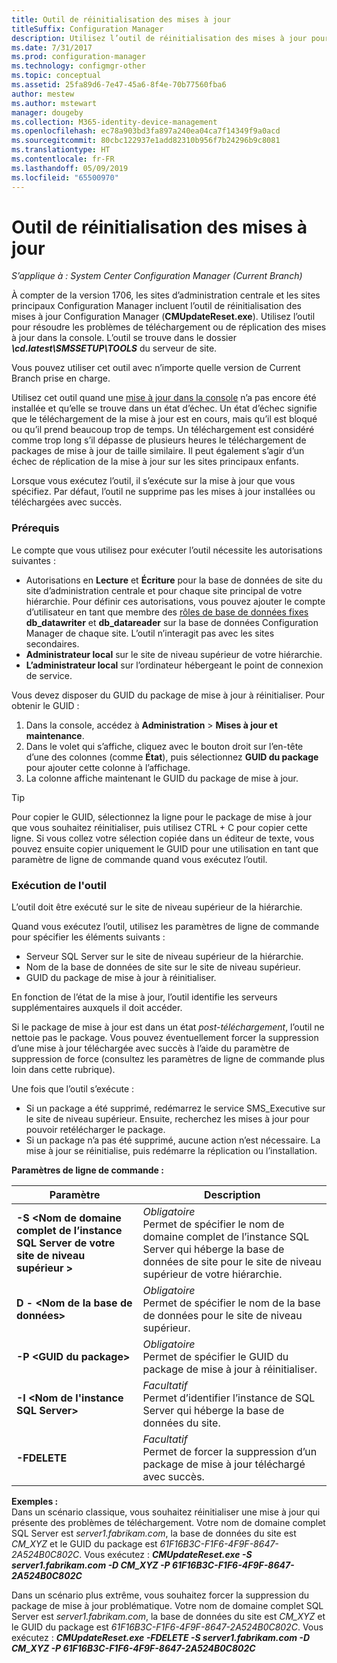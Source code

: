 ```yaml
---
title: Outil de réinitialisation des mises à jour
titleSuffix: Configuration Manager
description: Utilisez l’outil de réinitialisation des mises à jour pour effectuer des mises à jour dans la console pour System Center Configuration Manager.
ms.date: 7/31/2017
ms.prod: configuration-manager
ms.technology: configmgr-other
ms.topic: conceptual
ms.assetid: 25fa89d6-7e47-45a6-8f4e-70b77560fba6
author: mestew
ms.author: mstewart
manager: dougeby
ms.collection: M365-identity-device-management
ms.openlocfilehash: ec78a903bd3fa897a240ea04ca7f14349f9a0acd
ms.sourcegitcommit: 80cbc122937e1add82310b956f7b24296b9c8081
ms.translationtype: HT
ms.contentlocale: fr-FR
ms.lasthandoff: 05/09/2019
ms.locfileid: "65500970"
---
```

# <a name="update-reset-tool"></a>Outil de réinitialisation des mises à jour

*S’applique à : System Center Configuration Manager (Current Branch)*  


À compter de la version 1706, les sites d’administration centrale et les sites principaux Configuration Manager incluent l’outil de réinitialisation des mises à jour Configuration Manager (**CMUpdateReset.exe**). Utilisez l’outil pour résoudre les problèmes de téléchargement ou de réplication des mises à jour dans la console. L’outil se trouve dans le dossier ***\cd.latest\SMSSETUP\TOOLS*** du serveur de site.

Vous pouvez utiliser cet outil avec n’importe quelle version de Current Branch prise en charge.

Utilisez cet outil quand une [mise à jour dans la console](/sccm/core/servers/manage/install-in-console-updates) n’a pas encore été installée et qu’elle se trouve dans un état d’échec. Un état d’échec signifie que le téléchargement de la mise à jour est en cours, mais qu’il est bloqué ou qu’il prend beaucoup trop de temps. Un téléchargement est considéré comme trop long s’il dépasse de plusieurs heures le téléchargement de packages de mise à jour de taille similaire. Il peut également s’agir d’un échec de réplication de la mise à jour sur les sites principaux enfants.  

Lorsque vous exécutez l’outil, il s’exécute sur la mise à jour que vous spécifiez. Par défaut, l’outil ne supprime pas les mises à jour installées ou téléchargées avec succès.  

### <a name="prerequisites"></a>Prérequis
Le compte que vous utilisez pour exécuter l’outil nécessite les autorisations suivantes :
-   Autorisations en **Lecture** et **Écriture** pour la base de données de site du site d’administration centrale et pour chaque site principal de votre hiérarchie. Pour définir ces autorisations, vous pouvez ajouter le compte d’utilisateur en tant que membre des [rôles de base de données fixes](/sql/relational-databases/security/authentication-access/database-level-roles#fixed-database-roles) **db_datawriter** et **db_datareader** sur la base de données Configuration Manager de chaque site. L’outil n’interagit pas avec les sites secondaires.
-   **Administrateur local** sur le site de niveau supérieur de votre hiérarchie.
-   **L’administrateur local** sur l’ordinateur hébergeant le point de connexion de service.

Vous devez disposer du GUID du package de mise à jour à réinitialiser. Pour obtenir le GUID :
  1.   Dans la console, accédez à **Administration** > **Mises à jour et maintenance**.
  2.   Dans le volet qui s’affiche, cliquez avec le bouton droit sur l’en-tête d’une des colonnes (comme **État**), puis sélectionnez **GUID du package** pour ajouter cette colonne à l’affichage.
  3.   La colonne affiche maintenant le GUID du package de mise à jour.

> [!TIP]  
> Pour copier le GUID, sélectionnez la ligne pour le package de mise à jour que vous souhaitez réinitialiser, puis utilisez CTRL + C pour copier cette ligne. Si vous collez votre sélection copiée dans un éditeur de texte, vous pouvez ensuite copier uniquement le GUID pour une utilisation en tant que paramètre de ligne de commande quand vous exécutez l’outil.

### <a name="run-the-tool"></a>Exécution de l'outil    
L’outil doit être exécuté sur le site de niveau supérieur de la hiérarchie.

Quand vous exécutez l’outil, utilisez les paramètres de ligne de commande pour spécifier les éléments suivants :
  -   Serveur SQL Server sur le site de niveau supérieur de la hiérarchie.
  -   Nom de la base de données de site sur le site de niveau supérieur.
  -   GUID du package de mise à jour à réinitialiser.

En fonction de l’état de la mise à jour, l’outil identifie les serveurs supplémentaires auxquels il doit accéder.   

Si le package de mise à jour est dans un état *post-téléchargement*, l’outil ne nettoie pas le package. Vous pouvez éventuellement forcer la suppression d’une mise à jour téléchargée avec succès à l’aide du paramètre de suppression de force (consultez les paramètres de ligne de commande plus loin dans cette rubrique).

Une fois que l’outil s’exécute :
-   Si un package a été supprimé, redémarrez le service SMS_Executive sur le site de niveau supérieur. Ensuite, recherchez les mises à jour pour pouvoir retélécharger le package.
-   Si un package n’a pas été supprimé, aucune action n’est nécessaire. La mise à jour se réinitialise, puis redémarre la réplication ou l’installation.

**Paramètres de ligne de commande :**  


|                        Paramètre                         |                                                       Description                                                        |
|----------------------------------------------------------|--------------------------------------------------------------------------------------------------------------------------|
| **-S &lt;Nom de domaine complet de l’instance SQL Server de votre site de niveau supérieur >** | *Obligatoire* <br> Permet de spécifier le nom de domaine complet de l’instance SQL Server qui héberge la base de données de site pour le site de niveau supérieur de votre hiérarchie. |
|                **D - &lt;Nom de la base de données>**                 |                          *Obligatoire* <br> Permet de spécifier le nom de la base de données pour le site de niveau supérieur.                          |
|                 **-P &lt;GUID du package>**                 |                        *Obligatoire* <br> Permet de spécifier le GUID du package de mise à jour à réinitialiser.                        |
|           **-I &lt;Nom de l'instance SQL Server>**           |                    *Facultatif* <br> Permet d’identifier l’instance de SQL Server qui héberge la base de données du site.                     |
|                       **-FDELETE**                       |                       *Facultatif* <br> Permet de forcer la suppression d’un package de mise à jour téléchargé avec succès.                        |

 **Exemples :**  
 Dans un scénario classique, vous souhaitez réinitialiser une mise à jour qui présente des problèmes de téléchargement. Votre nom de domaine complet SQL Server est *server1.fabrikam.com*, la base de données du site est *CM_XYZ* et le GUID du package est *61F16B3C-F1F6-4F9F-8647-2A524B0C802C*.  Vous exécutez : ***CMUpdateReset.exe -S server1.fabrikam.com -D CM_XYZ -P 61F16B3C-F1F6-4F9F-8647-2A524B0C802C***

 Dans un scénario plus extrême, vous souhaitez forcer la suppression du package de mise à jour problématique. Votre nom de domaine complet SQL Server est *server1.fabrikam.com*, la base de données du site est *CM_XYZ* et le GUID du package est *61F16B3C-F1F6-4F9F-8647-2A524B0C802C*.  Vous exécutez : ***CMUpdateReset.exe  -FDELETE -S server1.fabrikam.com -D CM_XYZ -P 61F16B3C-F1F6-4F9F-8647-2A524B0C802C***
